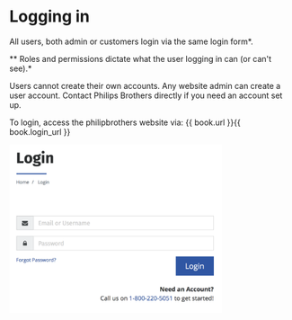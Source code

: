 # Logging in

All users, both admin or customers login via the same login form*. 

\** Roles and permissions dictate what the user logging in can \(or can't see)\.*

Users cannot create their own accounts. Any website admin can create a user account. Contact Philips Brothers directly if you need an account set up.

To login, access the philipbrothers website via: {{ book.url }}{{ book.login_url }}

<img src="/assets/login.png" height="300" />
